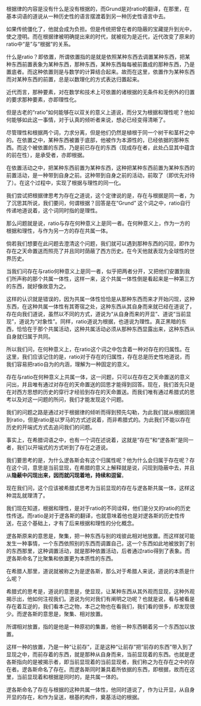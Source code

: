 <p data-pid="kbIelYdM">根据律的内容是没有什么是没有根据的，而Grund是对ratio的翻译，在那里，在基本词语的道说从一种历史性的语言摆渡着到另一种历史性语言中去。</p><p data-pid="zB7l7hl4">如果传统僵化了，他就会成为负担。但是传统把曾在者的隐蔽的宝藏提升到光中，使之澄明。而在根据律被明确提出来的时代，就被视为是近代，近代改变了原来的ratio中“是”与“根据”的关系。</p><p data-pid="whyFV1ul">什么是ratio？即依置，所谓依置指的是就是依照某种东西去调置某种东西，把某种东西前置表象为某种东西，那种东西，某种东西每每被前置成的那种东西，乃是置底者。而这种依置则是与数学的计算结合起来。故而在这里，依置作为某种东西而对某种东西的前置，总是以数理化的方式表达归置起来。</p><p data-pid="Ujs48HU_">近代而言，那种要素，对在数学和技术上可依置的诸根据的无条件和无例外的归置的要求那种要素，亦即理性化。</p><p data-pid="y2k5NcIq">但是古老的“ratio”如何能够在以双关的意义上道说，而分叉为根据和理性呢？他如何能够如此这一事情，对于认真的倾听者来说，想必已经变得清晰了。</p><p data-pid="nIUtryi9">尽管理性和根据两个词，力求分离，但是他们仍然是植根于同一个树干和茎杆之中的。在依置之中，某种东西被置于底部，他被作为本源性的，已经依据的那种东西。而这个被依置的东西，乃是前已存在的东西（现成存在者，此处凸显其中蕴含的前在性），是承受者，亦即根据。</p><p data-pid="xUdgnTH5">在依置活动之中，把某种东西前置为某种东西，这种把某种东西前置为某种东西的前置活动，是一种带到自身之前。这种带到自身之前的活动，前取了（即优先对待了）。在这个过程中，实现了根据与理性的同一化。</p><p data-pid="aQJdV4Zi">我们尝试把根据律思考为存在之道说，这个定律说的是，存在与根据是同一者，为了沉思其所说，我们要问，何谓根据？回答是在“Grund” 这个词之中，ratio自行传递地道说着，这个词同时指的是理性。</p><p data-pid="pq8Q70_d">那么问题就是说，ratio与存在何种意义上是同一者。在何种意义上，作为一方的根据和理性，与作为另一方的存在共属一体。</p><p data-pid="LRYFRVgK">倘若我们想要在此问题去澄清这个问题，我们就可以遇到那种东西的闪现，即作为存在之天命置送而照亮了并且同时荫蔽了西方历史。在今天他就表现为全球性的世界历史。</p><p data-pid="FN6s1m2b">当我们问存在与ratio何种意义上是同一者，似乎把两者分开，又把他们安置到我们所声称的那个共属一体性，这样一来，这个共属一体性倒是看起来是一种第三方的东西，就好像故意为之。</p><p data-pid="nQCNtFml">这样的认识就是错误的，因为共属一体性恰恰是从那种东西而来才开始闪现，这种东西，在这种共属一体性有其寄宿之处，这种东西从其自身而来就已经在道说了，存在向我们道说，虽然以不同的方式，道说为“从自身而来的开显”、道说“当前显现”，道说为“对象性”。同样，ratio道说为根据，也道说为理性。真正黑暗的东西，恰恰在于那个共属活动，这种共属活动必须从那种东西显露出来，这种东西从自身就归属于共同。</p><p data-pid="BtzL3vme">所以我们问，在何种意义上，在ratio这个词之中包含着一种对存在的归属性。在这里，我们应该记住的是，ratio对于存在的归属性，存在总是历史性地道说，而我们容易把ratio自为的内涵，理解为一种固定的意义。</p><p data-pid="5WyjTGwF">存在与ratio在何种意义上共属一体，这一问题，只可以在存在之天命置送的意义问出，并且唯有通过对存在的天命置送的回思才能得到回答。现在，我们首先只是在对西方思想的历史的穿行才经验到存在的天命置送。而我们唯有通过希腊式的思考以及对这一问题的所问，我们才能发现这个问题。</p><p data-pid="4CeHdJak">我们的问题之路是通过对于根据律的倾听而得到预先勾勒，为此我们就从根据回溯到ratio，但是ratio是以罗马的方式述说着，而非希腊式的。为此我们不能以存在历史的开端式方式去追问我们的问题。</p><p data-pid="KpvXjwiZ">事实上，在希腊词语之中，也有一个词在述说着，这就是“存在”和“逻各斯”是同一者，我们以开端式的方式听到了存在之道说。</p><p data-pid="hNEwMxCM">我们要思考的是，为什么逻各斯会有这个归属性呢？他为什么会归属于存在呢？存在这个词，意思是当前显现，在希腊的意义上解释就是说，闪现到隐蔽中去，并且从<b>隐蔽中闪现出来，因而就闪现着地，持续和逗留</b>。</p><p data-pid="b0I4u3Fq">现在我们问，这个应该被希腊式思考为当前显现的存在与逻各斯共属一体，这样这种混乱就理清了。</p><p data-pid="T_oWbv9a">我们现在知道，根据和理性，是对于ratio的不同诠释，他们是分叉的ratio的历史性传送。而ratio是对于逻各斯的翻译，也就意味着他也是对逻各斯的历史性传送，在这个基础上，才有了后来根据和理性的分化概念。</p><p data-pid="F-MXJ4jB">逻各斯原来的意思是，聚集，把一种东西与别的戏彼此相对地放置。而这样就可能发生一种事情，一个东西依照别的东西而调置自己，这一个东西如此地被放到了别的东西那里，这种调置活动，就是那种依置活动，后者通过ratio得到了表象。而逻各斯命名了比聚集和依置更为本质性的东西。</p><p data-pid="hlIcJCOD">在希腊人那里，道说就被称之为是逻各斯，那么对于希腊人来说，道说的本质是什么呢？</p><p data-pid="poZlK-sk">希腊式的思考是，道说的意思是，使显现，让某种东西从其外观而显现，这种外观揭示出，他如何注视我们。道说为何对我们有阐明之功呢？也就是说，看与被看是存在着互逆的，我们看本己之物，本己之物也在看我们，我们看的很多，却发现很少。而逻各斯的意思是，聚集、相对放置。</p><p data-pid="xJ9Pqf91">所谓相对放置，指的是他是一种原初的集置，他爸一种东西朝着另一个东西加以放置。</p><p data-pid="hOPXrMaq">这样一种的放置，乃是一种“让前存”，正是这种“让前存”把“前存的东西”带入到了显现之中，而前存着的东西，就是那种从自身而来，当前显现着的东西。也就是逻各斯指向的是被揭示者，即当前显现着的当前显现者，我们称之为在存在之中的存在者。逻各斯命名了存在。而逻各斯同时兼具着所依据的东西，即根据，故而在这里，当前显现着和根据是同时的，是共属一体的。</p><p data-pid="7rAYm3rB">逻各斯命名了存在与根据的这种共属一体性，他同时道说了，作为让开显，从自身开显的存在，和作为呈送，根基的构件，奠基活动的根据。</p><p></p>